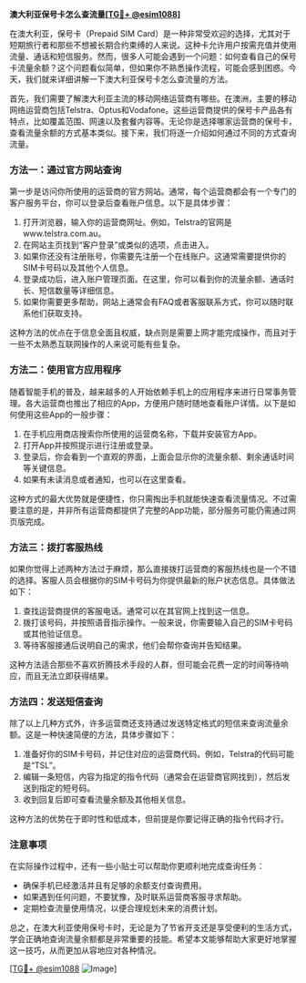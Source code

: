 **澳大利亚保号卡怎么查流量[[TG💪+ @esim1088](https://t.me/s/esim1088)]**

在澳大利亚，保号卡（Prepaid SIM Card）是一种非常受欢迎的选择，尤其对于短期旅行者和那些不想被长期合约束缚的人来说。这种卡允许用户按需充值并使用流量、通话和短信服务。然而，很多人可能会遇到一个问题：如何查看自己的保号卡流量余额？这个问题看似简单，但如果你不熟悉操作流程，可能会感到困惑。今天，我们就来详细讲解一下澳大利亚保号卡怎么查流量的方法。

首先，我们需要了解澳大利亚主流的移动网络运营商有哪些。在澳洲，主要的移动网络运营商包括Telstra、Optus和Vodafone。这些运营商提供的保号卡产品各有特点，比如覆盖范围、网速以及套餐内容等。无论你是选择哪家运营商的保号卡，查看流量余额的方式基本类似。接下来，我们将逐一介绍如何通过不同的方式查询流量。

### 方法一：通过官方网站查询

第一步是访问你所使用的运营商的官方网站。通常，每个运营商都会有一个专门的客户服务平台，你可以登录后查看账户信息。以下是具体步骤：

1. 打开浏览器，输入你的运营商网址。例如，Telstra的官网是www.telstra.com.au。
2. 在网站主页找到“客户登录”或类似的选项，点击进入。
3. 如果你还没有注册账号，你需要先注册一个在线账户。这通常需要提供你的SIM卡号码以及其他个人信息。
4. 登录成功后，进入账户管理页面。在这里，你可以看到你的流量余额、通话时长、短信数量等详细信息。
5. 如果你需要更多帮助，网站上通常会有FAQ或者客服联系方式，你可以随时联系他们获取支持。

这种方法的优点在于信息全面且权威，缺点则是需要上网才能完成操作，而且对于一些不太熟悉互联网操作的人来说可能有些复杂。

### 方法二：使用官方应用程序

随着智能手机的普及，越来越多的人开始依赖手机上的应用程序来进行日常事务管理。各大运营商也推出了相应的App，方便用户随时随地查看账户详情。以下是如何使用这些App的一般步骤：

1. 在手机应用商店搜索你所使用的运营商名称，下载并安装官方App。
2. 打开App并按照提示进行注册或登录。
3. 登录后，你会看到一个直观的界面，上面会显示你的流量余额、剩余通话时间等关键信息。
4. 如果有未读消息或者通知，也可以在这里查看。

这种方式的最大优势就是便捷性，你只需掏出手机就能快速查看流量情况。不过需要注意的是，并非所有运营商都提供了完整的App功能，部分服务可能仍需通过网页版完成。

### 方法三：拨打客服热线

如果你觉得上述两种方法过于麻烦，那么直接拨打运营商的客服热线也是一个不错的选择。客服人员会根据你的SIM卡号码为你提供最新的账户状态信息。具体做法如下：

1. 查找运营商提供的客服电话。通常可以在其官网上找到这一信息。
2. 拨打该号码，并按照语音指示操作。一般来说，你需要输入自己的SIM卡号码或其他验证信息。
3. 等待客服接通后说明自己的需求，他们会帮你查询并告知结果。

这种方法适合那些不喜欢折腾技术手段的人群，但可能会花费一定的时间等待响应，而且无法立即获得结果。

### 方法四：发送短信查询

除了以上几种方式外，许多运营商还支持通过发送特定格式的短信来查询流量余额。这是一种快速简便的方法，具体步骤如下：

1. 准备好你的SIM卡号码，并记住对应的运营商代码。例如，Telstra的代码可能是“TSL”。
2. 编辑一条短信，内容为指定的指令代码（通常会在运营商官网找到），然后发送到指定的短号码。
3. 收到回复后即可查看流量余额及其他相关信息。

这种方法的优势在于即时性和低成本，但前提是你要记得正确的指令代码才行。

### 注意事项

在实际操作过程中，还有一些小贴士可以帮助你更顺利地完成查询任务：

- 确保手机已经激活并且有足够的余额支付查询费用。
- 如果遇到任何问题，不要犹豫，及时联系运营商客服寻求帮助。
- 定期检查流量使用情况，以便合理规划未来的消费计划。

总之，在澳大利亚使用保号卡时，无论是为了节省开支还是享受便利的生活方式，学会正确地查询流量余额都是非常重要的技能。希望本文能够帮助大家更好地掌握这一技巧，从而更加从容地应对各种情况。

[[TG💪+ @esim1088](https://t.me/s/esim1088) ![Image](https://i.postimg.cc/4NQfJmqS/Snipaste-2025-05-13-00-14-12.png)]